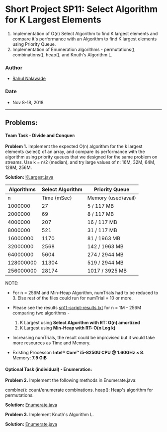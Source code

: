 # Short Project SP11: Select Algorithm for K Largest Elements

1. Implementation of O(n) Select Algorithm to find K largest elements and 
   compare it's performance with an Algorithm to find K largest elements using 
   Priority Queue. 
2. Implementation of Enumeration algorithms - permutations(), combinations(), 
   heap(), and Knuth's Algorithm L.

### Author
* [Rahul Nalawade](https://github.com/rahul1947)

### Date
* Nov 8-18, 2018

_______________________________________________________________________________
## Problems:

#### Team Task - Divide and Conquer: 

**Problem 1.** 
   Implement the expected O(n) algorithm for the k largest elements (select) 
   of an array, and compare its performance with the algorithm using priority 
   queues that we designed for the same problem on streams.
   Use k = n/2 (median), and try large values of n: 16M, 32M, 64M, 128M, 256M.

**Solution:** [KLargest.java](https://github.com/rahul1947/SP11-Select-Algorithm-for-K-Largest-Elements/blob/master/KLargest.java) 


|  Algorithms  |          Select Algorithm         |           Priority Queue          | 
|--------------|-----------------------------------|-----------------------------------| 
|      n       | Time (mSec) | Memory (used/avail) | Time (mSec) | Memory (used/avail) | 
|      1000000 |          27 |          5 / 117 MB |         252 |        125 / 208 MB | 
|      2000000 |          69 |          8 / 117 MB |         616 |        197 / 348 MB | 
|      4000000 |         207 |         16 / 117 MB |        1549 |        265 / 340 MB | 
|      8000000 |         521 |         31 / 117 MB |        3690 |        296 / 561 MB | 
|     16000000 |        1170 |        81 / 1963 MB |        8344 |      1144 / 1820 MB | 
|     32000000 |        2568 |       142 / 1963 MB |       21371 |       713 / 1820 MB | 
|     64000000 |        5604 |       274 / 2944 MB |       55206 |      1023 / 2731 MB | 
|    128000000 |       11304 |       519 / 2944 MB |      206062 |      1927 / 2731 MB | 
|    256000000 |       28174 |      1017 / 3925 MB |     1072895 |      3738 / 7851 MB | 


NOTE: 
- For n = 256M and Min-Heap Algorithm, numTrials had to be reduced to 3. 
  Else rest of the files could run for numTrial = 10 or more.

- Please see the results [sp11-script-results.txt](https://github.com/rahul1947/SP11-Select-Algorithm-for-K-Largest-Elements/blob/master/sp11-script-results.txt) for n = 1M - 256M comparing two algorithms -
  1. K Largest using **Select Algorithm with RT: O(n) amortized**
  2. K Largest using **Min-Heap with RT: O(n Log k)**

- Increasing numTrials, the result could be improvised but it would take more
  resources as Time and Memory. 

- Existing Processor: **Intel® Core™ i5-8250U CPU @ 1.60GHz × 8**. 
  Memory: **7.5 GiB**
   
#### Optional Task (individual) - Enumeration: 

**Problem 2.** 
   Implement the following methods in Enumerate.java:
   
   combine(): count/enumerate combinations.
   heap(): Heap's algorithm for permutations.  

**Solution:** [Enumerate.java](https://github.com/rahul1947/SP11-Select-Algorithm-for-K-Largest-Elements/blob/master/Enumerate.java)

**Problem 3.**
   Implement Knuth's Algorithm L. 

**Solution:** [Enumerate.java](https://github.com/rahul1947/SP11-Select-Algorithm-for-K-Largest-Elements/blob/master/Enumerate.java)
